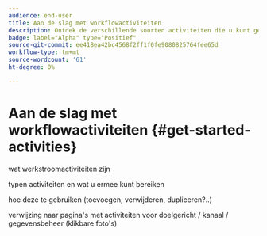```yaml
---
audience: end-user
title: Aan de slag met workflowactiviteiten
description: Ontdek de verschillende soorten activiteiten die u kunt gebruiken om Adobe Campaign Web-workflows te bouwen
badge: label="Alpha" type="Positief"
source-git-commit: ee418ea42bc4568f2ff1f0fe9080825764fee65d
workflow-type: tm+mt
source-wordcount: '61'
ht-degree: 0%

---
```


# Aan de slag met workflowactiviteiten {#get-started-activities}

wat werkstroomactiviteiten zijn

typen activiteiten en wat u ermee kunt bereiken

hoe deze te gebruiken (toevoegen, verwijderen, dupliceren?..)

verwijzing naar pagina&#39;s met activiteiten voor doelgericht / kanaal / gegevensbeheer (klikbare foto&#39;s)
